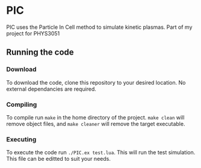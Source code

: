 # PIC
PIC uses the Particle In Cell method to simulate kinetic plasmas. Part of my project for PHYS3051

## Running the code
### Download
To download the code, clone this repository to your desired location. No external dependancies are required.

### Compiling
To compile run `make` in the home directory of the project. `make clean` will remove object files, and `make cleaner` will remove the target executable.
 
 ### Executing
 
To execute the code run `./PIC.ex test.lua`. This will run the test simulation. This file can be editted to suit your needs.
